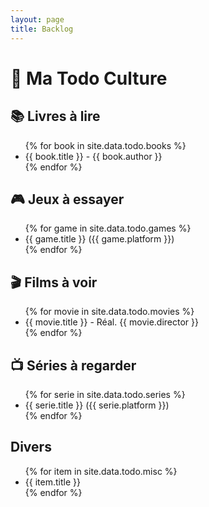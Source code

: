```yaml
---
layout: page
title: Backlog
---
```

<h1>🎯 Ma Todo Culture</h1>

<!-- Section Livres -->
<h2>📚 Livres à lire</h2>
<ul>
  {% for book in site.data.todo.books %}
    <li><i class="fa-solid fa-book book-icon"></i> {{ book.title }} - {{ book.author }}</li>
  {% endfor %}
</ul>

<!-- Section Jeux -->
<h2>🎮 Jeux à essayer</h2>
<ul>
  {% for game in site.data.todo.games %}
    <li><i class="fa-solid fa-gamepad game-icon"></i> {{ game.title }} ({{ game.platform }})</li>
  {% endfor %}
</ul>

<!-- Section Films -->
<h2>🎬 Films à voir</h2>
<ul>
  {% for movie in site.data.todo.movies %}
    <li><i class="fa-solid fa-film"></i> {{ movie.title }} - Réal. {{ movie.director }}</li>
  {% endfor %}
</ul>

<!-- Section Séries -->
<h2>📺 Séries à regarder</h2>
<ul>
  {% for serie in site.data.todo.series %}
    <li><i class="fa-solid fa-tv"></i> {{ serie.title }} ({{ serie.platform }})</li>
  {% endfor %}
</ul>

<!-- Section Musique -->
<h2>Divers</h2>
<ul>
  {% for item in site.data.todo.misc %}
    <li><i class="fa-solid fa-star"></i> {{ item.title }}</li>
  {% endfor %}
</ul>
